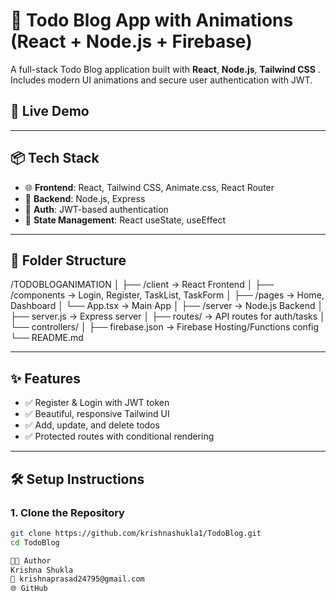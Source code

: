 # 📝 Todo Blog App with Animations (React + Node.js + Firebase)

A full-stack Todo Blog application built with **React**, **Node.js**, **Tailwind CSS** . Includes modern UI animations and secure user authentication with JWT.

## 🚀 Live Demo



---

## 📦 Tech Stack

- 🌐 **Frontend**: React, Tailwind CSS, Animate.css, React Router
- 🔧 **Backend**: Node.js, Express
- 🔐 **Auth**: JWT-based authentication
- 🧠 **State Management**: React useState, useEffect

---

## 📂 Folder Structure

/TODOBLOGANIMATION │ ├── /client → React Frontend │ ├── /components → Login, Register, TaskList, TaskForm │ ├── /pages → Home, Dashboard │ └── App.tsx → Main App │ ├── /server → Node.js Backend │ ├── server.js → Express server │ ├── routes/ → API routes for auth/tasks │ └── controllers/ │ ├── firebase.json → Firebase Hosting/Functions config └── README.md


---

## ✨ Features

- ✅ Register & Login with JWT token
- ✅ Beautiful, responsive Tailwind UI
- ✅ Add, update, and delete todos
- ✅ Protected routes with conditional rendering


---

## 🛠️ Setup Instructions

### 1. Clone the Repository

```bash
git clone https://github.com/krishnashukla1/TodoBlog.git
cd TodoBlog

👨‍💻 Author
Krishna Shukla
📧 krishnaprasad24795@gmail.com
🌐 GitHub
